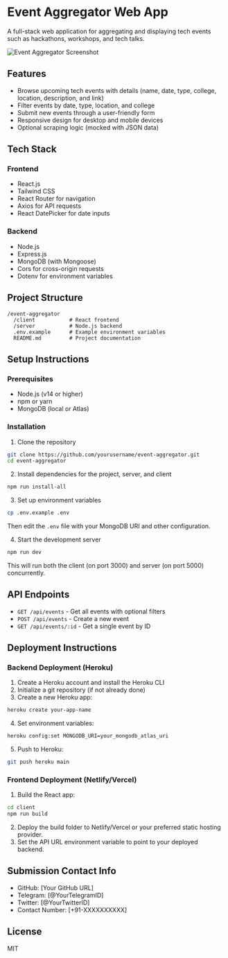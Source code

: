 # Event Aggregator Web App

A full-stack web application for aggregating and displaying tech events such as hackathons, workshops, and tech talks.

![Event Aggregator Screenshot](https://via.placeholder.com/800x400.png?text=Event+Aggregator+Web+App)

## Features

- Browse upcoming tech events with details (name, date, type, college, location, description, and link)
- Filter events by date, type, location, and college
- Submit new events through a user-friendly form
- Responsive design for desktop and mobile devices
- Optional scraping logic (mocked with JSON data)

## Tech Stack

### Frontend
- React.js
- Tailwind CSS
- React Router for navigation
- Axios for API requests
- React DatePicker for date inputs

### Backend
- Node.js
- Express.js
- MongoDB (with Mongoose)
- Cors for cross-origin requests
- Dotenv for environment variables

## Project Structure

```
/event-aggregator
  /client           # React frontend
  /server           # Node.js backend
  .env.example      # Example environment variables
  README.md         # Project documentation
```

## Setup Instructions

### Prerequisites
- Node.js (v14 or higher)
- npm or yarn
- MongoDB (local or Atlas)

### Installation

1. Clone the repository
```bash
git clone https://github.com/yourusername/event-aggregator.git
cd event-aggregator
```

2. Install dependencies for the project, server, and client
```bash
npm run install-all
```

3. Set up environment variables
```bash
cp .env.example .env
```
Then edit the `.env` file with your MongoDB URI and other configuration.

4. Start the development server
```bash
npm run dev
```
This will run both the client (on port 3000) and server (on port 5000) concurrently.

## API Endpoints

- `GET /api/events` - Get all events with optional filters
- `POST /api/events` - Create a new event
- `GET /api/events/:id` - Get a single event by ID

## Deployment Instructions

### Backend Deployment (Heroku)
1. Create a Heroku account and install the Heroku CLI
2. Initialize a git repository (if not already done)
3. Create a new Heroku app:
```bash
heroku create your-app-name
```
4. Set environment variables:
```bash
heroku config:set MONGODB_URI=your_mongodb_atlas_uri
```
5. Push to Heroku:
```bash
git push heroku main
```

### Frontend Deployment (Netlify/Vercel)
1. Build the React app:
```bash
cd client
npm run build
```
2. Deploy the build folder to Netlify/Vercel or your preferred static hosting provider.
3. Set the API URL environment variable to point to your deployed backend.

## Submission Contact Info

- GitHub: [Your GitHub URL]
- Telegram: [@YourTelegramID]
- Twitter: [@YourTwitterID]
- Contact Number: [+91-XXXXXXXXXX]

## License

MIT 